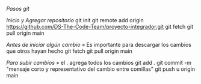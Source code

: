 *Pasos git*

*_Inicio y Agregar repositorio_*
	git init
	git remote add origin https://github.com/DS-The-Code-Team/proyecto-integrador.git
	git fetch 
	git pull origin main


*_Antes de iniciar algún cambio_*
» Es importante para descargar los cambios que otros hayan hecho
	git fetch 
	git pull origin main


*_Para subir cambios_*
» el . agrega todos los cambios
	git add .
	git commit -m "mensaje corto y representativo del cambio entre comillas"
	git push u origin main
